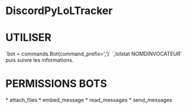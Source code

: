 # DiscordPyLoLTracker
<h1>   UTILISER</h1>
`bot = commands.Bot(command_prefix=',')`
`,lolstat NOMDINVOCATEUR` puis suivre les informations.
<h1>   PERMISSIONS BOTS</h1>
* attach_files  
* embed_message  
* read_messages  
* send_messages  
